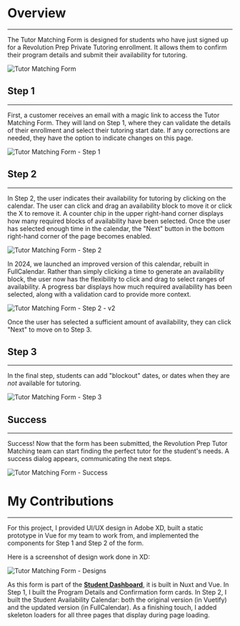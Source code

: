 # **<a style="color: var(--ion-color-dark);" name="overview">Overview</a>**

<hr style="border-bottom: 2px solid var(--ion-color-secondary);" />

The Tutor Matching Form is designed for students who have just signed up for a Revolution Prep Private Tutoring enrollment. It allows them to confirm their program details and submit their availability for tutoring.

![Tutor Matching Form](https://beiatrix.s3.us-west-1.amazonaws.com/projects/tutor-matching-form/tutor-matching-form-cover.gif)

## **<a style="color: var(--ion-color-dark);" name="step-1">Step 1</a>**

<hr style="border-bottom: 2px solid var(--ion-color-secondary-tint);" />

First, a customer receives an email with a magic link to access the Tutor Matching Form. They will land on Step 1, where they can validate the details of their enrollment and select their tutoring start date. If any corrections are needed, they have the option to indicate changes on this page.

![Tutor Matching Form - Step 1](https://beiatrix.s3.us-west-1.amazonaws.com/projects/tutor-matching-form/tutor-matching-form-step-1.jpg)

## **<a style="color: var(--ion-color-dark);" name="step-2">Step 2</a>**

<hr style="border-bottom: 2px solid var(--ion-color-secondary-tint);" />

In Step 2, the user indicates their availability for tutoring by clicking on the calendar. The user can click and drag an availability block to move it or click the X to remove it. A counter chip in the upper right-hand corner displays how many required blocks of availability have been selected. Once the user has selected enough time in the calendar, the "Next" button in the bottom right-hand corner of the page becomes enabled.

![Tutor Matching Form - Step 2](https://beiatrix.s3.us-west-1.amazonaws.com/projects/tutor-matching-form/tutor-matching-form-step-2.gif)

In 2024, we launched an improved version of this calendar, rebuilt in FullCalendar. Rather than simply clicking a time to generate an availability block, the user now has the flexibility to click and drag to select ranges of availability. A progress bar displays how much required availability has been selected, along with a validation card to provide more context.

![Tutor Matching Form - Step 2 - v2](https://beiatrix.s3.us-west-1.amazonaws.com/projects/tutor-matching-form/tutor-matching-form-step-2-v2.gif)

Once the user has selected a sufficient amount of availability, they can click "Next" to move on to Step 3.

## **<a style="color: var(--ion-color-dark);" name="step-3">Step 3</a>**

<hr style="border-bottom: 2px solid var(--ion-color-secondary-tint);" />

In the final step, students can add "blockout" dates, or dates when they are *not* available for tutoring.

![Tutor Matching Form - Step 3](https://beiatrix.s3.us-west-1.amazonaws.com/projects/tutor-matching-form/tutor-matching-form-step-3.gif)

## **<a style="color: var(--ion-color-dark);" name="success">Success</a>**

<hr style="border-bottom: 2px solid var(--ion-color-secondary-tint);" />

Success! Now that the form has been submitted, the Revolution Prep Tutor Matching team can start finding the perfect tutor for the student's needs. A success dialog appears, communicating the next steps.

![Tutor Matching Form - Success](https://beiatrix.s3.us-west-1.amazonaws.com/projects/tutor-matching-form/tutor-matching-form-success.jpg)

# **<a style="color: var(--ion-color-dark);" name="my-contributions">My Contributions</a>**

<hr style="border-bottom: 2px solid var(--ion-color-secondary);" />

For this project, I provided UI/UX design in Adobe XD, built a static prototype in Vue for my team to work from, and implemented the components for Step 1 and Step 2 of the form.

Here is a screenshot of design work done in XD:

![Tutor Matching Form - Designs](https://beiatrix.s3.us-west-1.amazonaws.com/projects/tutor-matching-form/tutor-matching-form-designs.jpg)

As this form is part of the **[Student Dashboard](/projects/student-dashboard#my-contributions)**, it is built in Nuxt and Vue. In Step 1, I built the Program Details and Confirmation form cards. In Step 2, I built the Student Availability Calendar: both the original version (in Vuetify) and the updated version (in FullCalendar). As a finishing touch, I added skeleton loaders for all three pages that display during page loading.
